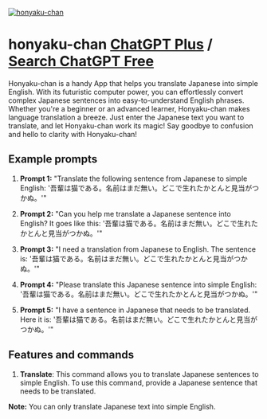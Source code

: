 
[![honyaku-chan](https://files.oaiusercontent.com/file-B34HRWo0oVEc0fDGxpKEZ6hK?se=2123-10-17T10%3A15%3A08Z&sp=r&sv=2021-08-06&sr=b&rscc=max-age%3D31536000%2C%20immutable&rscd=attachment%3B%20filename%3D7fb92cb3-2f14-4f7b-ab31-1e06d9eabe7b.png&sig=E8YNFaQpp0YRCpDk64Uh1N7qEpK37/7Wkd%2B8/hdqf88%3D)](https://chat.openai.com/g/g-RrynLNfvr-honyaku-chan)

# honyaku-chan [ChatGPT Plus](https://chat.openai.com/g/g-RrynLNfvr-honyaku-chan) / [Search ChatGPT Free](https://gptcall.net/index.html#/?search=honyaku-chan)

Honyaku-chan is a handy App that helps you translate Japanese into simple English. With its futuristic computer power, you can effortlessly convert complex Japanese sentences into easy-to-understand English phrases. Whether you're a beginner or an advanced learner, Honyaku-chan makes language translation a breeze. Just enter the Japanese text you want to translate, and let Honyaku-chan work its magic! Say goodbye to confusion and hello to clarity with Honyaku-chan!

## Example prompts

1. **Prompt 1:** "Translate the following sentence from Japanese to simple English: '吾輩は猫である。名前はまだ無い。どこで生れたかとんと見当がつかぬ。'"

2. **Prompt 2:** "Can you help me translate a Japanese sentence into English? It goes like this: '吾輩は猫である。名前はまだ無い。どこで生れたかとんと見当がつかぬ。'"

3. **Prompt 3:** "I need a translation from Japanese to English. The sentence is: '吾輩は猫である。名前はまだ無い。どこで生れたかとんと見当がつかぬ。'"

4. **Prompt 4:** "Please translate this Japanese sentence into simple English: '吾輩は猫である。名前はまだ無い。どこで生れたかとんと見当がつかぬ。'"

5. **Prompt 5:** "I have a sentence in Japanese that needs to be translated. Here it is: '吾輩は猫である。名前はまだ無い。どこで生れたかとんと見当がつかぬ。'"

## Features and commands

1. **Translate**: This command allows you to translate Japanese sentences to simple English. To use this command, provide a Japanese sentence that needs to be translated.

**Note:** You can only translate Japanese text into simple English.


